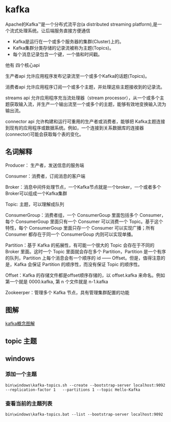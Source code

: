 # kafka

Apache的Kafka™是一个分布式流平台(a distributed streaming platform),是一个流式处理系统。让后端服务直接方便通信

- Kafka是运行在一个或多个服务器的集群(Cluster)上的。
- Kafka集群分类存储的记录流被称为主题(Topics)。
- 每个消息记录包含一个键，一个值和时间戳。

他有 四个核心api

生产者api   允许应用程序发布记录流至一个或多个Kafka的话题(Topics)。

消费者api   允许应用程序订阅一个或多个主题，并处理这些主题接收到的记录流。

streams api 允许应用程序充当流处理器（stream processor），从一个或多个主题获取输入流，并生产一个输出流至一个或多个的主题，能够有效地变换输入流为输出流。

connector api   允许构建和运行可重用的生产者或消费者，能够把 Kafka主题连接到现有的应用程序或数据系统。例如，一个连接到关系数据库的连接器(connector)可能会获取每个表的变化。

## 名词解释

Producer： 生产者，发送信息的服务端

Consumer：消费者，订阅消息的客户端

Broker：消息中间件处理节点，一个Kafka节点就是一个broker，一个或者多个Broker可以组成一个Kafka集群

Topic: 主题，可以理解成队列

ConsumerGroup：消费者组，一个 ConsumerGoup 里面包括多个 Consumer，每个 ConsumerGoup 里面只有一个 Consumer 可以消费一个 Topic。基于这个特性，每个 ConsumerGoup 里面只存一个 Consumer 可以实现广播；所有 Consumer 都存在于同一个 ConsumerGoup 内则可以实现单播。

Partition：基于 Kafka 的拓展性，有可能一个很大的 Topic 会存在于不同的 Broker 里面。这时一个 Topic 里面就会存在多个 Partition，Partition 是一个有序的队列，Partition 上每个消息会有一个顺序的 id —— Offset。但是，值得注意的是，Kafka 会保证 Partition 的顺序性，而没有保证 Topic 的顺序性。

Offset：Kafka 的存储文件都是offset顺序存储的，以 offset.kafka 来命名。例如第一个就是 0000.kafka, 第 n 个文件就是 n-1.kafka

Zookeerper：管理多个 Kafka 节点，具有管理集群配置的功能

## 图解

[kafka概念图解](https://zhuanlan.zhihu.com/p/392568942)

## topic 主题




## windows

### 添加一个主题
```shell
bin\windows\kafka-topics.sh --create --bootstrap-server localhost:9092 --replication-factor 1   --partitions 1 --topic Hello-Kafka
```

### 查看当前的主题列表
```shell
bin\windows\kafka-topics.bat --list --bootstrap-server localhost:9092
```
